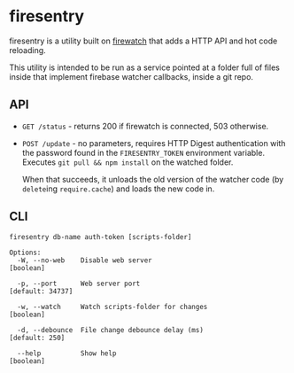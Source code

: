 firesentry
==========

firesentry is a utility built on [firewatch](https://github.com/casetext/firewatch) that adds a HTTP API and hot code reloading.

This utility is intended to be run as a service pointed at a folder full of files inside that implement firebase watcher callbacks, inside a git repo.

API
---

- `GET /status` - returns 200 if firewatch is connected, 503 otherwise.
- `POST /update` - no parameters, requires HTTP Digest authentication with the password found in the `FIRESENTRY_TOKEN` environment variable.  Executes `git pull && npm install` on the watched folder.
  
  When that succeeds, it unloads the old version of the watcher code (by `delete`ing `require.cache`) and loads the new code in.

CLI
---

    firesentry db-name auth-token [scripts-folder]

    Options:
      -W, --no-web    Disable web server                                   [boolean]

      -p, --port      Web server port                               [default: 34737]

      -w, --watch     Watch scripts-folder for changes                     [boolean]

      -d, --debounce  File change debounce delay (ms)                 [default: 250]

      --help          Show help                                            [boolean]